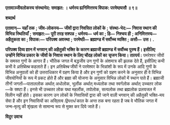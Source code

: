 **एतावाञ्जीवलोकस्य संस्थाभेद: समाहृत: ।** **धर्मस्य ह्यनिमित्तस्य विपाक: परमेष्ठ्यसौ ॥ ९॥** 

**शब्दार्थ** 

**एतावान्—** **यहाँ तक** **; जीव-लोकस्य—** **जीवों द्वारा निवसित लोकों के** **; संस्था-भेद:—** **निवास स्थान की विभिन्न स्थितियाँ** **;** **समाहृत:—** **पूरी तरह सश्पन्न** **; धर्मस्य—** **धर्म का** **; हि—** **निश्चय ही** **; अनिमित्तस्य—** **अहैतुकता का** **; विपाक:—** **परिपक्व अवस्था** **;** **परमेष्ठी—** **ब्रह्माण्ड में सर्वोच्च व्यक्ति** **; असौ—** **उस।** **.** 

**परिपक्व दिव्य ज्ञान में भगवान् की अहैतुकी भक्ति के कारण ब्रह्माजी ब्रह्माण्ड में सर्वोच्च** **पुरुष हैं। इसीलिए उन्होंने विभिन्न प्रकार के जीवों के निवास स्थान के लिए चौदह लोकों का** **सृजन किया।** **तात्पर्य :** पमरेश्वर जीवों के समस्त गुणों के आगार हैं। भौतिक जगत में बद्धजीव उन गुणों के अंशमात्र की झलक देते हैं, इसीलिए कभी कभी वे *प्रतिबिश्ब* कहलाते हैं। इन *प्रतिबिश्ब* जीवों ने परमेश्वर के भिन्नांशों के रूप में उनके आदि गुणों के विभिन्न अनुपातों को ही उत्तराधिकार में ग्रहण किया है और इन गुणों को ग्रहण करने के अनुसार ही वे विभिन्न जीवयोनियों के रूप में प्रकट होते हैं और ब्रह्मा की योजना के अनुसार विभिन्न लोकों में स्थान पाते हैं। ब्रह्माजी तीनों जगतों—पाताललोक अर्थात् अधोलोक, भूर्लोक अर्थात् मध्यलोक तथा स्वर्गलोक अर्थात् उच्चतर लोक—के स्रष्टा हैं। इनसे भी उच्चतर लोक यथा महर्लोक, तपोलोक, सत्यलोक तथा ब्रह्मलोक प्रलयजल में विलीन नहीं होते। इसका कारण उन लोकों के निवासियों द्वारा की जाने वाली भगवान् की अहैतुकी भक्ति-मय सेवा है और इन निवासियों का असि्तत्व *द्विपरार्ध* काल के अन्त तक बना रहता है जब वे भौतिक जगत में जन्म-मृत्यु की शृंखला से सामान्य रूप से मुक्त कर दिये जाते हैं।  

**विदुर उवाच** 